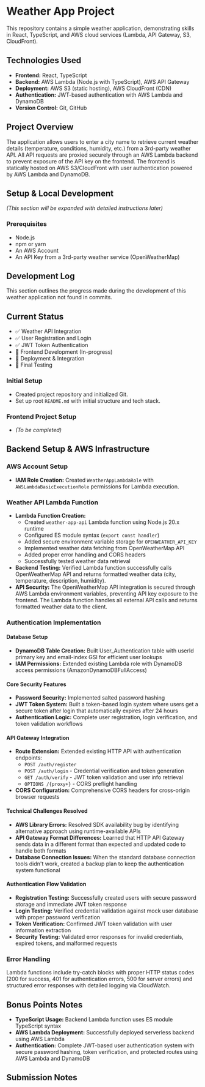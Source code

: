 # Weather App Project

This repository contains a simple weather application, demonstrating skills in React, TypeScript, and AWS cloud services (Lambda, API Gateway, S3, CloudFront).

## Technologies Used

- **Frontend:** React, TypeScript
- **Backend:** AWS Lambda (Node.js with TypeScript), AWS API Gateway
- **Deployment:** AWS S3 (static hosting), AWS CloudFront (CDN)
- **Authentication:** JWT-based authentication with AWS Lambda and DynamoDB
- **Version Control:** Git, GitHub

## Project Overview

The application allows users to enter a city name to retrieve current weather details (temperature, conditions, humidity, etc.) from a 3rd-party weather API. All API requests are proxied securely through an AWS Lambda backend to prevent exposure of the API key on the frontend. The frontend is statically hosted on AWS S3/CloudFront with user authentication powered by AWS Lambda and DynamoDB.

## Setup & Local Development

*(This section will be expanded with detailed instructions later)*

### Prerequisites

- Node.js
- npm or yarn
- An AWS Account
- An API Key from a 3rd-party weather service (OpenWeatherMap)

## Development Log

This section outlines the progress made during the development of this weather application not found in commits.

## Current Status

- ✅ Weather API Integration
- ✅ User Registration and Login
- ✅ JWT Token Authentication
- 🚧 Frontend Development (In-progress)
- 🚧 Deployment & Integration
- 🚧 Final Testing

### Initial Setup

- Created project repository and initialized Git.
- Set up root `README.md` with initial structure and tech stack.

### Frontend Project Setup

- *(To be completed)*

## Backend Setup & AWS Infrastructure

### AWS Account Setup

- **IAM Role Creation:** Created `WeatherAppLambdaRole` with `AWSLambdaBasicExecutionRole` permissions for Lambda execution.

### Weather API Lambda Function

- **Lambda Function Creation:**
  - Created `weather-app-api` Lambda function using Node.js 20.x runtime
  - Configured ES module syntax (`export const handler`)
  - Added secure environment variable storage for `OPENWEATHER_API_KEY`
  - Implemented weather data fetching from OpenWeatherMap API
  - Added proper error handling and CORS headers
  - Successfully tested weather data retrieval
- **Backend Testing:** Verified Lambda function successfully calls OpenWeatherMap API and returns formatted weather data (city, temperature, description, humidity).
- **API Security:** The OpenWeatherMap API integration is secured through AWS Lambda environment variables, preventing API key exposure to the frontend. The Lambda function handles all external API calls and returns formatted weather data to the client.

### Authentication Implementation

#### Database Setup

- **DynamoDB Table Creation:** Built User_Authentication table with userId primary key and email-index GSI for efficient user lookups
- **IAM Permissions:** Extended existing Lambda role with DynamoDB access permissions (AmazonDynamoDBFullAccess)

#### Core Security Features

- **Password Security:** Implemented salted password hashing
- **JWT Token System:** Built a token-based login system where users get a secure token after login that automatically expires after 24 hours
- **Authentication Logic:** Complete user registration, login verification, and token validation workflows

#### API Gateway Integration

- **Route Extension:** Extended existing HTTP API with authentication endpoints:
  - `POST /auth/register` 
  - `POST /auth/login` - Credential verification and token generation  
  - `GET /auth/verify` - JWT token validation and user info retrieval
  - `OPTIONS /{proxy+}` - CORS preflight handling
- **CORS Configuration:** Comprehensive CORS headers for cross-origin browser requests

#### Technical Challenges Resolved

- **AWS Library Errors:** Resolved SDK availability bug by identifying alternative approach using runtime-available APIs
- **API Gateway Format Differences:** Learned that HTTP API Gateway sends data in a different format than expected and updated code to handle both formats
- **Database Connection Issues:** When the standard database connection tools didn't work, created a backup plan to keep the authentication system functional

#### Authentication Flow Validation

- **Registration Testing:** Successfully created users with secure password storage and immediate JWT token response
- **Login Testing:** Verified credential validation against mock user database with proper password verification
- **Token Verification:** Confirmed JWT token validation with user information extraction
- **Security Testing:** Validated error responses for invalid credentials, expired tokens, and malformed requests

### Error Handling

Lambda functions include try-catch blocks with proper HTTP status codes (200 for success, 401 for authentication errors, 500 for server errors) and structured error responses with detailed logging via CloudWatch.

## Bonus Points Notes

- **TypeScript Usage:** Backend Lambda function uses ES module TypeScript syntax
- **AWS Lambda Deployment:** Successfully deployed serverless backend using AWS Lambda  
- **Authentication:** Complete JWT-based user authentication system with secure password hashing, token verification, and protected routes using AWS Lambda and DynamoDB

## Submission Notes

